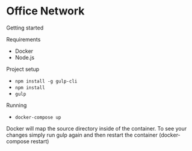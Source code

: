 # Office Network
Getting started

Requirements
* Docker
* Node.js

Project setup
* `npm install -g gulp-cli`
* `npm install`
* `gulp`

Running
* `docker-compose up`

Docker will map the source directory inside of the container. To see your changes simply run gulp again
and then restart the container (docker-compose restart)
